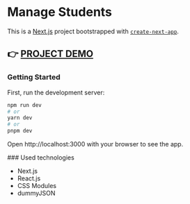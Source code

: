 # Manage Students

This is a [Next.js](https://nextjs.org/) project bootstrapped with [`create-next-app`](https://github.com/vercel/next.js/tree/canary/packages/create-next-app).

## 👉 [PROJECT DEMO](https://manage-students-psi.vercel.app/)

### Getting Started

First, run the development server:

```bash
npm run dev
# or
yarn dev
# or
pnpm dev
```

Open http://localhost:3000 with your browser to see the app.

### Used technologies

- Next.js
- React.js
- CSS Modules
- dummyJSON
